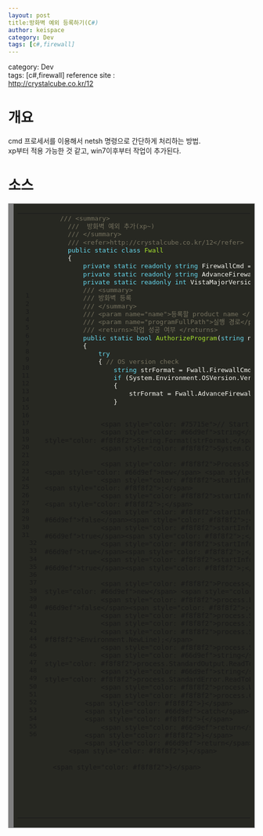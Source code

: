 ```yaml
---
layout: post
title:방화벽 예외 등록하기(C#)
author: keispace
category: Dev
tags: [c#,firewall]
---
```


category: Dev  
tags: [c#,firewall]
reference site :  
http://crystalcube.co.kr/12  

# 개요 
cmd 프로세서를 이용해서 netsh 명령으로 간단하게 처리하는 방법.  
xp부터 적용 가능한 것 같고, win7이후부터 작업이 추가된다.  

# 소스


<div style="background: #272822; overflow:auto;width:auto;border:solid gray;border-width:.1em .1em .1em .8em;padding:.2em .6em;"><table><tbody><tr><td><pre style="margin: 0; line-height: 125%"> 1
 2
 3
 4
 5
 6
 7
 8
 9
10
11
12
13
14
15
16
17
18
19
20
21
22
23
24
25
26
27
28
29
30
31
  32
  33
  34
  35
  36
  37
  38
  39
  40
  41
  42
  43
  44
  45
  46
  47
  48
  49
  50
  51
  52
  53
  54
  55
  56</pre></td><td><pre style="margin: 0; line-height: 125%">    <span style="color: #75715e">/// &lt;summary&gt;</span>
      <span style="color: #75715e">///  방화벽 예외 추가(xp~)</span>
      <span style="color: #75715e">/// &lt;/summary&gt;</span>
      <span style="color: #75715e">/// &lt;refer&gt;http://crystalcube.co.kr/12&lt;/refer&gt;</span>
      <span style="color: #66d9ef">public</span> <span style="color: #66d9ef">static</span> <span style="color: #66d9ef">class</span> <span style="color: #a6e22e">Fwall</span>
      <span style="color: #f8f8f2">{</span>
          <span style="color: #66d9ef">private</span> <span style="color: #66d9ef">static</span> <span style="color: #66d9ef">readonly</span> <span style="color: #66d9ef">string</span> <span style="color: #f8f8f2">FirewallCmd</span> <span style="color: #f8f8f2">=</span> <span style="color: #e6db74">"netsh firewall add allowedprogram \"{1}\" \"{0}\" ENABLE"</span><span style="color: #f8f8f2">;</span>
          <span style="color: #66d9ef">private</span> <span style="color: #66d9ef">static</span> <span style="color: #66d9ef">readonly</span> <span style="color: #66d9ef">string</span> <span style="color: #f8f8f2">AdvanceFirewallCmd</span> <span style="color: #f8f8f2">=</span> <span style="color: #e6db74">"netsh advfirewall firewall add rule name=\"{0}\" dir=in action=allow program=\"{1}\" enable=yes"</span><span style="color: #f8f8f2">;</span>
          <span style="color: #66d9ef">private</span> <span style="color: #66d9ef">static</span> <span style="color: #66d9ef">readonly</span> <span style="color: #66d9ef">int</span> <span style="color: #f8f8f2">VistaMajorVersion</span> <span style="color: #f8f8f2">=</span> <span style="color: #ae81ff">6</span><span style="color: #f8f8f2">;</span>
          <span style="color: #75715e">/// &lt;summary&gt;</span>
          <span style="color: #75715e">/// 방화벽 등록 </span>
          <span style="color: #75715e">/// &lt;/summary&gt;</span>
          <span style="color: #75715e">/// &lt;param name="name"&gt;등록할 product name &lt;/param&gt;</span>
          <span style="color: #75715e">/// &lt;param name="programFullPath"&gt;실행 경로&lt;/param&gt;</span>
          <span style="color: #75715e">/// &lt;returns&gt;작업 성공 여부 &lt;/returns&gt;</span>
          <span style="color: #66d9ef">public</span> <span style="color: #66d9ef">static</span> <span style="color: #66d9ef">bool</span> <span style="color: #a6e22e">AuthorizeProgram</span><span style="color: #f8f8f2">(</span><span style="color: #66d9ef">string</span> <span style="color: #f8f8f2">name,</span> <span style="color: #66d9ef">string</span> <span style="color: #f8f8f2">programFullPath)</span>
          <span style="color: #f8f8f2">{</span>
              <span style="color: #66d9ef">try</span>
              <span style="color: #f8f8f2">{</span> <span style="color: #75715e">// OS version check</span>
                  <span style="color: #66d9ef">string</span> <span style="color: #f8f8f2">strFormat</span> <span style="color: #f8f8f2">=</span> <span style="color: #f8f8f2">Fwall.FirewallCmd;</span>
                  <span style="color: #66d9ef">if</span> <span style="color: #f8f8f2">(System.Environment.OSVersion.Version.Major</span> <span style="color: #f8f8f2">&gt;=</span> <span style="color: #f8f8f2">Fwall.VistaMajorVersion)</span>
                  <span style="color: #f8f8f2">{</span>
                      <span style="color: #f8f8f2">strFormat</span> <span style="color: #f8f8f2">=</span> <span style="color: #f8f8f2">Fwall.AdvanceFirewallCmd;</span>
                  <span style="color: #f8f8f2">}</span>

                  <span style="color: #75715e">// Start to register </span>
                  <span style="color: #66d9ef">string</span> <span style="color: #f8f8f2">command</span> <span style="color: #f8f8f2">=</span> <span style="color: #f8f8f2">String.Format(strFormat,</span> <span style="color: #f8f8f2">name,</span> <span style="color: #f8f8f2">programFullPath);</span>
                  <span style="color: #f8f8f2">System.Console.WriteLine(command);</span>

                  <span style="color: #f8f8f2">ProcessStartInfo</span> <span style="color: #f8f8f2">startInfo</span> <span style="color: #f8f8f2">=</span> <span style="color: #66d9ef">new</span> <span style="color: #f8f8f2">ProcessStartInfo();</span>
                  <span style="color: #f8f8f2">startInfo.CreateNoWindow</span> <span style="color: #f8f8f2">=</span> <span style="color: #66d9ef">true</span><span style="color: #f8f8f2">;</span>
                  <span style="color: #f8f8f2">startInfo.FileName</span> <span style="color: #f8f8f2">=</span> <span style="color: #e6db74">"cmd.exe"</span><span style="color: #f8f8f2">;</span>
                  <span style="color: #f8f8f2">startInfo.UseShellExecute</span> <span style="color: #f8f8f2">=</span> <span style="color: #66d9ef">false</span><span style="color: #f8f8f2">;</span>
                  <span style="color: #f8f8f2">startInfo.RedirectStandardInput</span> <span style="color: #f8f8f2">=</span> <span style="color: #66d9ef">true</span><span style="color: #f8f8f2">;</span>
                  <span style="color: #f8f8f2">startInfo.RedirectStandardOutput</span> <span style="color: #f8f8f2">=</span> <span style="color: #66d9ef">true</span><span style="color: #f8f8f2">;</span>
                  <span style="color: #f8f8f2">startInfo.RedirectStandardError</span> <span style="color: #f8f8f2">=</span> <span style="color: #66d9ef">true</span><span style="color: #f8f8f2">;</span>

                  <span style="color: #f8f8f2">Process</span> <span style="color: #f8f8f2">process</span> <span style="color: #f8f8f2">=</span> <span style="color: #66d9ef">new</span> <span style="color: #f8f8f2">Process();</span>
                  <span style="color: #f8f8f2">process.EnableRaisingEvents</span> <span style="color: #f8f8f2">=</span> <span style="color: #66d9ef">false</span><span style="color: #f8f8f2">;</span>
                  <span style="color: #f8f8f2">process.StartInfo</span> <span style="color: #f8f8f2">=</span> <span style="color: #f8f8f2">startInfo;</span>
                  <span style="color: #f8f8f2">process.Start();</span>
                  <span style="color: #f8f8f2">process.StandardInput.Write(command</span> <span style="color: #f8f8f2">+</span> <span style="color: #f8f8f2">Environment.NewLine);</span>
                  <span style="color: #f8f8f2">process.StandardInput.Close();</span>
                  <span style="color: #66d9ef">string</span> <span style="color: #f8f8f2">result</span> <span style="color: #f8f8f2">=</span> <span style="color: #f8f8f2">process.StandardOutput.ReadToEnd();</span>
                  <span style="color: #66d9ef">string</span> <span style="color: #f8f8f2">error</span> <span style="color: #f8f8f2">=</span> <span style="color: #f8f8f2">process.StandardError.ReadToEnd();</span>
                  <span style="color: #f8f8f2">process.WaitForExit();</span>
                  <span style="color: #f8f8f2">process.Close();</span>
              <span style="color: #f8f8f2">}</span>
              <span style="color: #66d9ef">catch</span>
              <span style="color: #f8f8f2">{</span>
                  <span style="color: #66d9ef">return</span> <span style="color: #66d9ef">false</span><span style="color: #f8f8f2">;</span>
              <span style="color: #f8f8f2">}</span>
              <span style="color: #66d9ef">return</span> <span style="color: #66d9ef">true</span><span style="color: #f8f8f2">;</span>
          <span style="color: #f8f8f2">}</span>

      <span style="color: #f8f8f2">}</span>
  </pre><pre style="margin: 0; line-height: 125%"><span style="color: #f8f8f2">
  </span></pre><pre style="margin: 0; line-height: 125%"><span style="color: #f8f8f2">
  </span></pre><pre style="margin: 0; line-height: 125%"><span style="color: #f8f8f2">
  </span></pre></td></tr></tbody></table></div>
  
